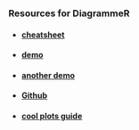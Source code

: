 ### Resources for DiagrammeR
   * #### [cheatsheet](https://cran.r-project.org/web/packages/DiagrammeR/DiagrammeR.pdf)
   * #### [demo](https://rich-iannone.github.io/DiagrammeR/graphviz_and_mermaid.html)
   * #### [another demo](https://rich-iannone.github.io/DiagrammeR/graphs.html)
   * #### [Github](https://github.com/rich-iannone/DiagrammeR/tree/master/R)
   * #### [cool plots guide](https://plot.ly/r/)
